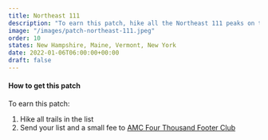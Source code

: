 ```yaml
---
title: Northeast 111 
description: "To earn this patch, hike all the Northeast 111 peaks on the list"
image: "/images/patch-northeast-111.jpeg"
order: 10
states: New Hampshire, Maine, Vermont, New York
date: 2022-01-06T06:00:00+00:00
draft: false
---
```

#### How to get this patch
To earn this patch:
1. Hike all trails in the list
2. Send your list and a small fee to <a href="https://amc4000footer.org/" target="_blank">AMC Four Thousand Footer Club</a>
